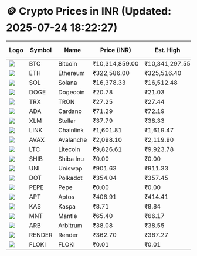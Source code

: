 # 🪙 Crypto Prices in INR (Updated: 2025-07-24 18:22:27)

| Logo | Symbol | Name       | Price (INR) | Est. High | Est. Low | Gross Profit | Fees | Net Profit | ROI % |
|------|--------|------------|-------------|-----------|----------|---------------|------|-------------|--------|
| ![](https://coin-images.coingecko.com/coins/images/1/large/bitcoin.png?1696501400) | BTC    | Bitcoin    | ₹10,314,859.00 | ₹10,341,297.55 | ₹10,288,420.45 | ₹513.95 | ₹200.00 | ₹313.95 | 0.31% |
| ![](https://coin-images.coingecko.com/coins/images/279/large/ethereum.png?1696501628) | ETH    | Ethereum   | ₹322,586.00 | ₹325,516.40 | ₹319,655.60 | ₹1,833.47 | ₹200.00 | ₹1,633.47 | 1.63% |
| ![](https://coin-images.coingecko.com/coins/images/4128/large/solana.png?1718769756) | SOL    | Solana     | ₹16,378.33 | ₹16,512.48 | ₹16,244.18 | ₹1,651.64 | ₹200.00 | ₹1,451.64 | 1.45% |
| ![](https://coin-images.coingecko.com/coins/images/5/large/dogecoin.png?1696501409) | DOGE   | Dogecoin   | ₹20.78 | ₹21.03 | ₹20.53 | ₹2,469.98 | ₹200.00 | ₹2,269.98 | 2.27% |
| ![](https://coin-images.coingecko.com/coins/images/1094/large/tron-logo.png?1696502193) | TRX    | TRON       | ₹27.25 | ₹27.44 | ₹27.06 | ₹1,374.52 | ₹200.00 | ₹1,174.52 | 1.17% |
| ![](https://coin-images.coingecko.com/coins/images/975/large/cardano.png?1696502090) | ADA    | Cardano    | ₹71.29 | ₹72.19 | ₹70.39 | ₹2,557.18 | ₹200.00 | ₹2,357.18 | 2.36% |
| ![](https://coin-images.coingecko.com/coins/images/100/large/fmpFRHHQ_400x400.jpg?1735231350) | XLM    | Stellar    | ₹37.79 | ₹38.33 | ₹37.25 | ₹2,899.33 | ₹200.00 | ₹2,699.33 | 2.70% |
| ![](https://coin-images.coingecko.com/coins/images/877/large/chainlink-new-logo.png?1696502009) | LINK   | Chainlink  | ₹1,601.81 | ₹1,619.47 | ₹1,584.15 | ₹2,229.71 | ₹200.00 | ₹2,029.71 | 2.03% |
| ![](https://coin-images.coingecko.com/coins/images/12559/large/Avalanche_Circle_RedWhite_Trans.png?1696512369) | AVAX   | Avalanche  | ₹2,098.10 | ₹2,119.90 | ₹2,076.30 | ₹2,099.69 | ₹200.00 | ₹1,899.69 | 1.90% |
| ![](https://coin-images.coingecko.com/coins/images/2/large/litecoin.png?1696501400) | LTC    | Litecoin   | ₹9,826.61 | ₹9,923.78 | ₹9,729.44 | ₹1,997.41 | ₹200.00 | ₹1,797.41 | 1.80% |
| ![](https://coin-images.coingecko.com/coins/images/11939/large/shiba.png?1696511800) | SHIB   | Shiba Inu  | ₹0.00 | ₹0.00 | ₹0.00 | ₹2,058.30 | ₹200.00 | ₹1,858.30 | 1.86% |
| ![](https://coin-images.coingecko.com/coins/images/12504/large/uniswap-logo.png?1720676669) | UNI    | Uniswap    | ₹901.63 | ₹911.33 | ₹891.93 | ₹2,175.51 | ₹200.00 | ₹1,975.51 | 1.98% |
| ![](https://coin-images.coingecko.com/coins/images/12171/large/polkadot.png?1696512008) | DOT    | Polkadot   | ₹354.04 | ₹357.45 | ₹350.63 | ₹1,943.92 | ₹200.00 | ₹1,743.92 | 1.74% |
| ![](https://coin-images.coingecko.com/coins/images/29850/large/pepe-token.jpeg?1696528776) | PEPE   | Pepe       | ₹0.00 | ₹0.00 | ₹0.00 | ₹2,414.51 | ₹200.00 | ₹2,214.51 | 2.21% |
| ![](https://coin-images.coingecko.com/coins/images/26455/large/aptos_round.png?1696525528) | APT    | Aptos      | ₹408.91 | ₹414.41 | ₹403.41 | ₹2,727.76 | ₹200.00 | ₹2,527.76 | 2.53% |
| ![](https://coin-images.coingecko.com/coins/images/25751/large/kaspa-icon-exchanges.png?1696524837) | KAS    | Kaspa      | ₹8.71 | ₹8.84 | ₹8.58 | ₹2,971.16 | ₹200.00 | ₹2,771.16 | 2.77% |
| ![](https://coin-images.coingecko.com/coins/images/30980/large/Mantle-Logo-mark.png?1739213200) | MNT    | Mantle     | ₹65.40 | ₹66.17 | ₹64.63 | ₹2,376.53 | ₹200.00 | ₹2,176.53 | 2.18% |
| ![](https://coin-images.coingecko.com/coins/images/16547/large/arb.jpg?1721358242) | ARB    | Arbitrum   | ₹38.08 | ₹38.55 | ₹37.61 | ₹2,488.57 | ₹200.00 | ₹2,288.57 | 2.29% |
| ![](https://coin-images.coingecko.com/coins/images/11636/large/rndr.png?1696511529) | RENDER | Render     | ₹362.70 | ₹367.27 | ₹358.13 | ₹2,549.88 | ₹200.00 | ₹2,349.88 | 2.35% |
| ![](https://coin-images.coingecko.com/coins/images/16746/large/PNG_image.png?1696516318) | FLOKI  | FLOKI      | ₹0.01 | ₹0.01 | ₹0.01 | ₹3,402.23 | ₹200.00 | ₹3,202.23 | 3.20% |
